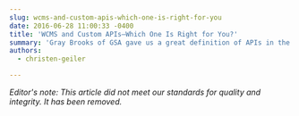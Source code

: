 ```yaml
---
slug: wcms-and-custom-apis-which-one-is-right-for-you
date: 2016-06-28 11:00:33 -0400
title: 'WCMS and Custom APIs—Which One Is Right for You?'
summary: 'Gray Brooks of GSA gave us a great definition of APIs in the DigitalGov University (DGU) presentation, Introduction to APIs. He described APIs as &#8220;Application Programming Interfaces, or APIs, are web services that allow people to more easily consume content and data in multiple ways&mdash;via mobile devices, mobile apps, innovative mash-ups, and much more.&#8221; Simply put,'
authors:
  - christen-geiler

---
```


_Editor's note: This article did not meet our standards for quality and integrity. It has been removed._
